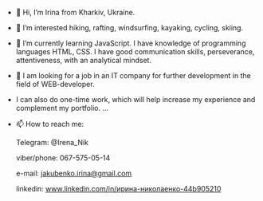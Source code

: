 - 👋 Hi, I’m Irina from Kharkiv, Ukraine.
- 👀 I’m interested hiking, rafting, windsurfing, kayaking, cycling, skiing.
- 🌱 I’m currently learning JavaScript. I have knowledge of programming languages HTML, CSS.
      I have good communication skills, perseverance, attentiveness, with an analytical mindset.
- 💞️ I am looking for a job in an IT company for further development in the field of WEB-developer. 
-    I can also do one-time work, which will help increase my experience and complement my portfolio. ...
- 📫 How to reach me: 
    
    Telegram: @Irena_Nik
    
    viber/phone: 067-575-05-14
    
    e-mail: jakubenko.irina@gmail.com
    
    linkedin: www.linkedin.com/in/ирина-николаенко-44b905210
    
<!---
NikolaienkoIrina/NikolaienkoIrina is a ✨ special ✨ repository because its `README.md` (this file) appears on your GitHub profile.
You can click the Preview link to take a look at your changes.
--->
